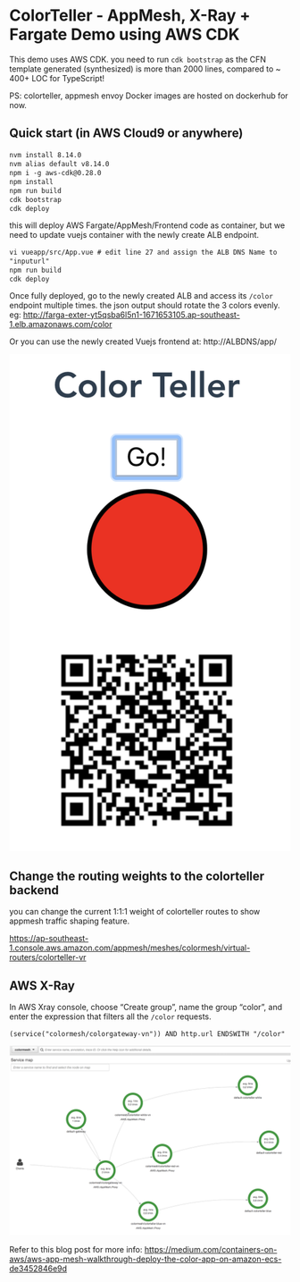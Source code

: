 # ColorTeller - AppMesh, X-Ray + Fargate Demo using AWS CDK

This demo uses AWS CDK.
you need to run `cdk bootstrap` as the CFN template generated (synthesized) is more than 2000 lines, compared to ~ 400+ LOC for TypeScript! 


PS: colorteller, appmesh envoy Docker images are hosted on dockerhub for now.

## Quick start (in AWS Cloud9 or anywhere)

```
nvm install 8.14.0
nvm alias default v8.14.0
npm i -g aws-cdk@0.28.0
npm install
npm run build
cdk bootstrap
cdk deploy
```
this will deploy AWS Fargate/AppMesh/Frontend code as container, but we need to update vuejs container with the newly create ALB endpoint.
```
vi vueapp/src/App.vue # edit line 27 and assign the ALB DNS Name to "inputurl"
npm run build
cdk deploy
```

Once fully deployed, go to the newly created ALB and access its ``/color`` endpoint multiple times. the json output should rotate the 3 colors evenly.
eg:
http://farga-exter-yt5qsba6l5n1-1671653105.ap-southeast-1.elb.amazonaws.com/color

Or  you can use the newly created Vuejs frontend at:
http://ALBDNS/app/

![colorteller](img/colorteller.png)

## Change the routing weights to the colorteller backend
you can change the current 1:1:1 weight of colorteller routes to show appmesh traffic shaping feature.

https://ap-southeast-1.console.aws.amazon.com/appmesh/meshes/colormesh/virtual-routers/colorteller-vr

## AWS X-Ray
In AWS Xray console, choose “Create group”, name the group “color”, and enter the expression that filters all the ``/color`` requests.

```
(service("colormesh/colorgateway-vn")) AND http.url ENDSWITH "/color"
```

![AWS Xray diagram](img/xray.png)


Refer to this blog post for more info:
https://medium.com/containers-on-aws/aws-app-mesh-walkthrough-deploy-the-color-app-on-amazon-ecs-de3452846e9d

